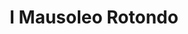 ---
title: I Mausoleo Rotondo

mediaPath: /videos/mr_10_1905g-1080p.mp4
mediaPosition:  []
mediaRotation:  []
mediaScale: 1
cameraFOV: 60

cameraPosition:  []
cameraTarget:  []

animationEntry: 2000
---